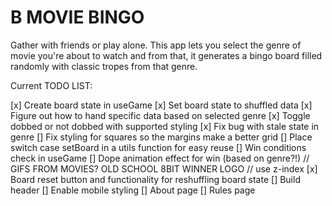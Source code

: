# B MOVIE BINGO

Gather with friends or play alone. This app lets you select the genre of movie you're about to watch and from that, it generates a bingo board filled randomly with classic tropes from that genre.

Current TODO LIST:

[x] Create board state in useGame
[x] Set board state to shuffled data
[x] Figure out how to hand specific data based on selected genre
[x] Toggle dobbed or not dobbed with supported styling
[x] Fix bug with stale state in genre
[] Fix styling for squares so the margins make a better grid
[] Place switch case setBoard in a utils function for easy reuse
[] Win conditions check in useGame
[] Dope animation effect for win (based on genre?!)
// GIFS FROM MOVIES? OLD SCHOOL 8BIT WINNER LOGO
// use z-index
[x] Board reset button and functionality for reshuffling board state
[] Build header
[] Enable mobile styling
[] About page
[] Rules page
